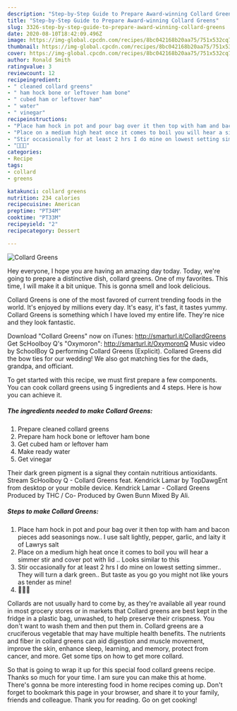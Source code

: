 ```yaml
---
description: "Step-by-Step Guide to Prepare Award-winning Collard Greens"
title: "Step-by-Step Guide to Prepare Award-winning Collard Greens"
slug: 3326-step-by-step-guide-to-prepare-award-winning-collard-greens
date: 2020-08-10T18:42:09.496Z
image: https://img-global.cpcdn.com/recipes/8bc042168b20aa75/751x532cq70/collard-greens-recipe-main-photo.jpg
thumbnail: https://img-global.cpcdn.com/recipes/8bc042168b20aa75/751x532cq70/collard-greens-recipe-main-photo.jpg
cover: https://img-global.cpcdn.com/recipes/8bc042168b20aa75/751x532cq70/collard-greens-recipe-main-photo.jpg
author: Ronald Smith
ratingvalue: 3
reviewcount: 12
recipeingredient:
- " cleaned collard greens"
- " ham hock bone or leftover ham bone"
- " cubed ham or leftover ham"
- " water"
- " vinegar"
recipeinstructions:
- "Place ham hock in pot and pour bag over it then top with ham and bacon pieces add seasonings now.. I use salt lightly, pepper, garlic, and laity it of Lawrys salt"
- "Place on a medium high heat once it comes to boil you will hear a simmer stir and cover pot with lid .. Looks similar to this"
- "Stir occasionally for at least 2 hrs I do mine on lowest setting simmer.. They will turn a dark green.. But taste as you go you might not like yours as tender as mine!"
- "🙂🙃😋"
categories:
- Recipe
tags:
- collard
- greens

katakunci: collard greens 
nutrition: 234 calories
recipecuisine: American
preptime: "PT34M"
cooktime: "PT33M"
recipeyield: "2"
recipecategory: Dessert

---
```



![Collard Greens](https://img-global.cpcdn.com/recipes/8bc042168b20aa75/751x532cq70/collard-greens-recipe-main-photo.jpg)

Hey everyone, I hope you are having an amazing day today. Today, we're going to prepare a distinctive dish, collard greens. One of my favorites. This time, I will make it a bit unique. This is gonna smell and look delicious.

Collard Greens is one of the most favored of current trending foods in the world. It's enjoyed by millions every day. It's easy, it's fast, it tastes yummy. Collard Greens is something which I have loved my entire life. They're nice and they look fantastic.

Download &#34;Collard Greens&#34; now on iTunes: http://smarturl.it/CollardGreens Get ScHoolboy Q&#39;s &#34;Oxymoron&#34;: http://smarturl.it/OxymoronQ Music video by SchoolBoy Q performing Collard Greens (Explicit). Collared Greens did the bow ties for our wedding! We also got matching ties for the dads, grandpa, and officiant.


To get started with this recipe, we must first prepare a few components. You can cook collard greens using 5 ingredients and 4 steps. Here is how you can achieve it.

<!--inarticleads1-->

##### The ingredients needed to make Collard Greens:

1. Prepare  cleaned collard greens
1. Prepare  ham hock bone or leftover ham bone
1. Get  cubed ham or leftover ham
1. Make ready  water
1. Get  vinegar


Their dark green pigment is a signal they contain nutritious antioxidants. Stream ScHoolboy Q - Collard Greens feat. Kendrick Lamar by TopDawgEnt from desktop or your mobile device. Kendrick Lamar - Collard Greens Produced by THC / Co- Produced by Gwen Bunn Mixed By Ali. 

<!--inarticleads2-->

##### Steps to make Collard Greens:

1. Place ham hock in pot and pour bag over it then top with ham and bacon pieces add seasonings now.. I use salt lightly, pepper, garlic, and laity it of Lawrys salt
1. Place on a medium high heat once it comes to boil you will hear a simmer stir and cover pot with lid .. Looks similar to this
1. Stir occasionally for at least 2 hrs I do mine on lowest setting simmer.. They will turn a dark green.. But taste as you go you might not like yours as tender as mine!
1. 🙂🙃😋


Collards are not usually hard to come by, as they&#39;re available all year round in most grocery stores or in markets that Collard greens are best kept in the fridge in a plastic bag, unwashed, to help preserve their crispness. You don&#39;t want to wash them and then put them in. Collard greens are a cruciferous vegetable that may have multiple health benefits. The nutrients and fiber in collard greens can aid digestion and muscle movement, improve the skin, enhance sleep, learning, and memory, protect from cancer, and more. Get some tips on how to get more collard. 

So that is going to wrap it up for this special food collard greens recipe. Thanks so much for your time. I am sure you can make this at home. There's gonna be more interesting food in home recipes coming up. Don't forget to bookmark this page in your browser, and share it to your family, friends and colleague. Thank you for reading. Go on get cooking!
